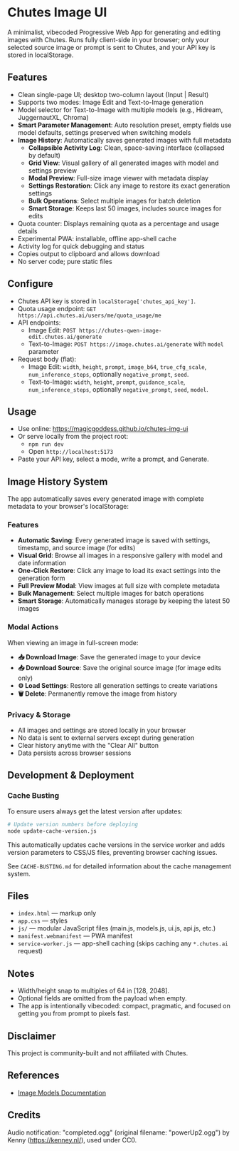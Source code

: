 # Chutes Image UI

A minimalist, vibecoded Progressive Web App for generating and editing images with Chutes. Runs fully client-side in your browser; only your selected source image or prompt is sent to Chutes, and your API key is stored in localStorage.

## Features
- Clean single-page UI; desktop two-column layout (Input | Result)
- Supports two modes: Image Edit and Text-to-Image generation
- Model selector for Text-to-Image with multiple models (e.g., Hidream, JuggernautXL, Chroma)
- **Smart Parameter Management**: Auto resolution preset, empty fields use model defaults, settings preserved when switching models
- **Image History**: Automatically saves generated images with full metadata
  - **Collapsible Activity Log**: Clean, space-saving interface (collapsed by default)
  - **Grid View**: Visual gallery of all generated images with model and settings preview
  - **Modal Preview**: Full-size image viewer with metadata display
  - **Settings Restoration**: Click any image to restore its exact generation settings
  - **Bulk Operations**: Select multiple images for batch deletion
  - **Smart Storage**: Keeps last 50 images, includes source images for edits
- Quota counter: Displays remaining quota as a percentage and usage details
- Experimental PWA: installable, offline app-shell cache
- Activity log for quick debugging and status
- Copies output to clipboard and allows download
- No server code; pure static files

## Configure
- Chutes API key is stored in `localStorage['chutes_api_key']`.
- Quota usage endpoint: `GET https://api.chutes.ai/users/me/quota_usage/me`
- API endpoints:
  - Image Edit: `POST https://chutes-qwen-image-edit.chutes.ai/generate`
  - Text-to-Image: `POST https://image.chutes.ai/generate` with `model` parameter
- Request body (flat):
  - Image Edit: `width`, `height`, `prompt`, `image_b64`, `true_cfg_scale`, `num_inference_steps`, optionally `negative_prompt`, `seed`.
  - Text-to-Image: `width`, `height`, `prompt`, `guidance_scale`, `num_inference_steps`, optionally `negative_prompt`, `seed`, `model`.

## Usage
- Use online: https://magicgoddess.github.io/chutes-img-ui
- Or serve locally from the project root:
  - `npm run dev`
  - Open `http://localhost:5173`
- Paste your API key, select a mode, write a prompt, and Generate.

## Image History System

The app automatically saves every generated image with complete metadata to your browser's localStorage:

### Features
- **Automatic Saving**: Every generated image is saved with settings, timestamp, and source image (for edits)
- **Visual Grid**: Browse all images in a responsive gallery with model and date information
- **One-Click Restore**: Click any image to load its exact settings into the generation form
- **Full Preview Modal**: View images at full size with complete metadata
- **Bulk Management**: Select multiple images for batch operations
- **Smart Storage**: Automatically manages storage by keeping the latest 50 images

### Modal Actions
When viewing an image in full-screen mode:
- **📥 Download Image**: Save the generated image to your device
- **📥 Download Source**: Save the original source image (for image edits only)
- **⚙️ Load Settings**: Restore all generation settings to create variations
- **🗑️ Delete**: Permanently remove the image from history

### Privacy & Storage
- All images and settings are stored locally in your browser
- No data is sent to external servers except during generation
- Clear history anytime with the "Clear All" button
- Data persists across browser sessions

## Development & Deployment

### Cache Busting
To ensure users always get the latest version after updates:

```bash
# Update version numbers before deploying
node update-cache-version.js
```

This automatically updates cache versions in the service worker and adds version parameters to CSS/JS files, preventing browser caching issues.

See `CACHE-BUSTING.md` for detailed information about the cache management system.

## Files
- `index.html` — markup only
- `app.css` — styles
- `js/` — modular JavaScript files (main.js, models.js, ui.js, api.js, etc.)
- `manifest.webmanifest` — PWA manifest
- `service-worker.js` — app-shell caching (skips caching any `*.chutes.ai` request)

## Notes
- Width/height snap to multiples of 64 in [128, 2048].
- Optional fields are omitted from the payload when empty.
- The app is intentionally vibecoded: compact, pragmatic, and focused on getting you from prompt to pixels fast.

## Disclaimer
This project is community-built and not affiliated with Chutes.

## References
- [Image Models Documentation](./reference/img-models.md)


## Credits
Audio notification: "completed.ogg" (original filename: "powerUp2.ogg") by Kenny (https://kenney.nl/), used under CC0.
